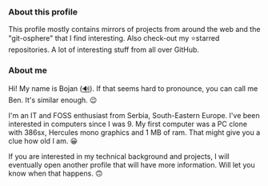### About this profile

This profile mostly contains mirrors of projects from around the web and the "git-osphere" that I find interesting. Also check-out my ⭐starred repositories. A lot of interesting stuff from all over GitHub. 

### About me

Hi! My name is Bojan ([🔊](https://forvo.com/word/bojan/)). If that seems hard to pronounce, you can call me Ben. It's similar enough. 😉

I'm an IT and FOSS enthusiast from Serbia, South-Eastern Europe. I've been interested in computers since I was 9. My first computer was a PC clone with 386sx, Hercules mono graphics and 1 MB of ram. That might give you a clue how old I am. 😀

If you are interested in my technical background and projects, I will eventually open another profile that will have more information. Will let you know when that happens. 🙃
